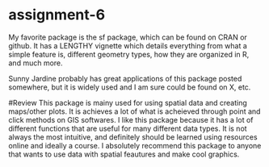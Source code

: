 # assignment-6

My favorite package is the sf package, which can be found on CRAN or github. It has a LENGTHY vignette which details everything from what a simple feature is, different geometry types, how they are organized in R, and much more. 

Sunny Jardine probably has great applications of this package posted somewhere, but it is widely used and I am sure could be found on X, etc. 



#Review 
This package is mainy used for using spatial data and creating maps/other plots. It is achieves a lot of what is acheieved through point and click methods on GIS softwares. I like this package because it has a lot of different functions that are useful for many different data types. It is not always the most intuitive, and definitely should be learned using resources online and ideally a course. I absolutely recommend this package to anyone that wants to use data with spatial feautures and make cool graphics. 
